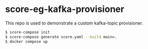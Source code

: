 # score-eg-kafka-provisioner

This repo is used to demonstrate a custom kafka-topic provisioner.

```bash
$ score-compose init
$ score-compose generate score.yaml --build main=.
$ docker compose up
```
